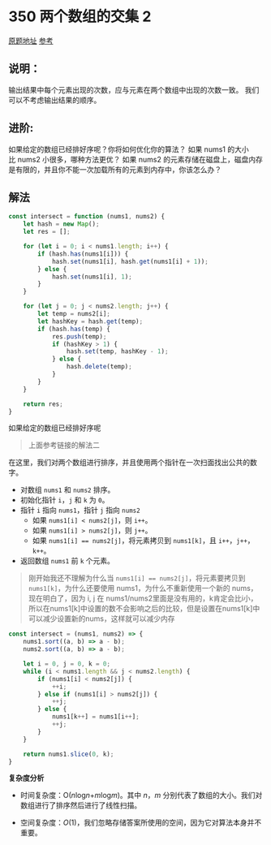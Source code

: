 # 350 两个数组的交集 2

[原题地址](https://leetcode-cn.com/problems/intersection-of-two-arrays-ii/)
[参考](https://leetcode-cn.com/problems/intersection-of-two-arrays-ii/solution/liang-ge-shu-zu-de-jiao-ji-ii-by-leetcode/)

## 说明：

输出结果中每个元素出现的次数，应与元素在两个数组中出现的次数一致。
我们可以不考虑输出结果的顺序。

## 进阶:

如果给定的数组已经排好序呢？你将如何优化你的算法？
如果 nums1 的大小比 nums2 小很多，哪种方法更优？
如果 nums2 的元素存储在磁盘上，磁盘内存是有限的，并且你不能一次加载所有的元素到内存中，你该怎么办？

## 解法
```js
const intersect = function (nums1, nums2) {
    let hash = new Map();
    let res = [];

    for (let i = 0; i < nums1.length; i++) {
        if (hash.has(nums1[i])) {
            hash.set(nums1[i], hash.get(nums1[i] + 1));
        } else {
            hash.set(nums1[i], 1);
        }
    }

    for (let j = 0; j < nums2.length; j++) {
        let temp = nums2[i];
        let hashKey = hash.get(temp);
        if (hash.has(temp) {
            res.push(temp);
            if (hashKey > 1) {
                hash.set(temp, hashKey - 1);
            } else {
                hash.delete(temp);
            }
        }
    }

    return res;
}
```

如果给定的数组已经排好序呢
> 上面参考链接的解法二

在这里，我们对两个数组进行排序，并且使用两个指针在一次扫面找出公共的数字。

- 对数组 `nums1` 和 `nums2` 排序。
- 初始化指针 `i`，`j` 和 `k` 为 `0`。
- 指针 `i` 指向 `nums1`，指针 `j` 指向 `nums2`
  - 如果 `nums1[i] < nums2[j]`，则 `i++`。
  - 如果 `nums1[i] > nums2[j]`，则 `j++`。
  - 如果 `nums1[i] == nums2[j]`，将元素拷贝到 `nums1[k]`，且 `i++`，`j++`，`k++`。
- 返回数组 `nums1` 前 `k` 个元素。

> 刚开始我还不理解为什么当 `nums1[i] == nums2[j]`，将元素要拷贝到 `nums1[k]`，为什么还要使用 nums1，为什么不重新使用一个新的 nums，现在明白了，因为 i, j 在 nums1/nums2里面是没有用的，k肯定会比i小，所以在nums1[k]中设置的数不会影响之后的比较，但是设置在nums1[k]中可以减少设置新的nums，这样就可以减少内存

```js
const intersect = (nums1, nums2) => {
    nums1.sort((a, b) => a - b);
    nums2.sort((a, b) => a - b);

    let i = 0, j = 0, k = 0;
    while (i < nums1.length && j < nums2.length) {
        if (nums1[i] < nums2[j]) {
            ++i;
        } else if (nums1[i] > nums2[j]) {
            ++j;
        } else {
            nums1[k++] = nums1[i++];
            ++j;
        }
    }

    return nums1.slice(0, k);
}
```

**复杂度分析**

- 时间复杂度：O(*n*log*n*+*m*log*m*)。其中 *n*，*m* 分别代表了数组的大小。我们对数组进行了排序然后进行了线性扫描。

- 空间复杂度：*O*(1)，我们忽略存储答案所使用的空间，因为它对算法本身并不重要。
